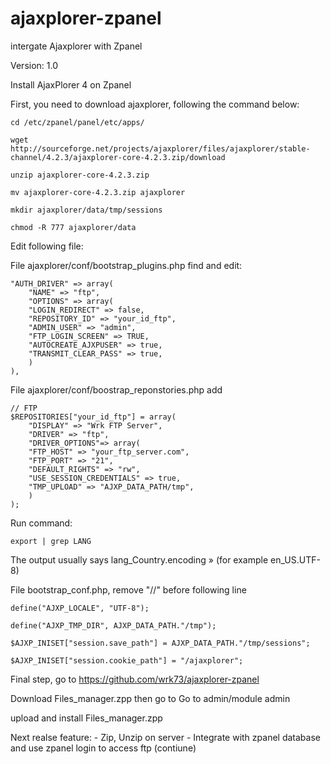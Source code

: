 ajaxplorer-zpanel
=================

intergate Ajaxplorer with Zpanel

Version: 1.0

Install AjaxPlorer 4 on Zpanel

First, you need to download ajaxplorer, following the command below:

	cd /etc/zpanel/panel/etc/apps/

	wget http://sourceforge.net/projects/ajaxplorer/files/ajaxplorer/stable-channel/4.2.3/ajaxplorer-core-4.2.3.zip/download

	unzip ajaxplorer-core-4.2.3.zip

	mv ajaxplorer-core-4.2.3.zip ajaxplorer

	mkdir ajaxplorer/data/tmp/sessions

	chmod -R 777 ajaxplorer/data

Edit following file:

File ajaxplorer/conf/bootstrap_plugins.php find and edit:

	"AUTH_DRIVER" => array(
		"NAME" => "ftp",
		"OPTIONS" => array(
		"LOGIN_REDIRECT" => false,
		"REPOSITORY_ID" => "your_id_ftp",
		"ADMIN_USER" => "admin",
		"FTP_LOGIN_SCREEN" => TRUE,
		"AUTOCREATE_AJXPUSER" => true,
		"TRANSMIT_CLEAR_PASS" => true,
		)
	),

File ajaxplorer/conf/boostrap_reponstories.php add

	// FTP
	$REPOSITORIES["your_id_ftp"] = array(
		"DISPLAY" => "Wrk FTP Server",
		"DRIVER" => "ftp",
		"DRIVER_OPTIONS"=> array(
		"FTP_HOST" => "your_ftp_server.com",
		"FTP_PORT" => "21",
		"DEFAULT_RIGHTS" => "rw",
		"USE_SESSION_CREDENTIALS" => true,
		"TMP_UPLOAD" => "AJXP_DATA_PATH/tmp",
		)
	);

Run command:

	export | grep LANG

The output usually says  lang_Country.encoding » (for example en_US.UTF-8)

File bootstrap_conf.php, remove "//" before following line

	define("AJXP_LOCALE", "UTF-8");

	define("AJXP_TMP_DIR", AJXP_DATA_PATH."/tmp");

	$AJXP_INISET["session.save_path"] = AJXP_DATA_PATH."/tmp/sessions";

	$AJXP_INISET["session.cookie_path"] = "/ajaxplorer";

Final step, go to https://github.com/wrk73/ajaxplorer-zpanel

Download Files_manager.zpp then go to Go to admin/module admin

upload and install Files_manager.zpp

Next realse feature:
	- Zip, Unzip on server
	- Integrate with zpanel database and use zpanel login to access ftp
	(contiune)